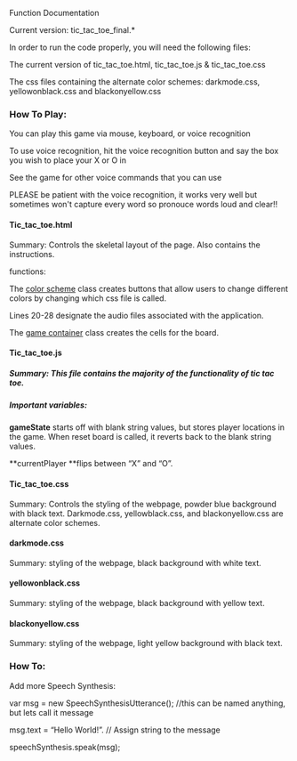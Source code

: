 Function Documentation

Current version: tic_tac_toe_final.*

In order to run the code properly, you will need the following files:

The current version of tic_tac_toe.html,  tic_tac_toe.js &  tic_tac_toe.css

The css files containing the alternate color schemes:  darkmode.css, yellowonblack.css and blackonyellow.css

### How To Play:

You can play this game via mouse, keyboard, or voice recognition

To use voice recognition, hit the voice recognition button and say the box you wish to place your X or O in

See the game for other voice commands that you can use

PLEASE be patient with the voice recognition, it works very well but sometimes won't capture every word so pronouce words loud and clear!!

#### Tic_tac_toe.html

Summary: Controls the skeletal layout of the page. Also contains the instructions.

functions:

The <span style="text-decoration:underline;">color scheme</span> class creates buttons that allow users to change different colors by changing which css file is called. 

 Lines 20-28 designate the audio files associated with the application.

The <span style="text-decoration:underline;">game container</span> class creates the cells for the board. 


#### Tic_tac_toe.js


##### Summary: This file contains the majority of the functionality of tic tac toe. 


##### Important variables:

**gameState** starts off with blank string values, but stores player locations in the game. When reset board is called, it reverts back to the blank string values. 

**currentPlayer **flips between “X” and “O”. 


#### Tic_tac_toe.css

Summary: Controls the styling of the webpage, powder blue background with black text. Darkmode.css, yellowblack.css, and blackonyellow.css are alternate color schemes. 


#### darkmode.css

Summary: styling of the webpage, black background with white text. 


#### yellowonblack.css

Summary: styling of the webpage, black background with yellow text. 


#### blackonyellow.css

Summary: styling of the webpage, light yellow background with black text. 


### How To:

Add more Speech Synthesis:

var msg = new SpeechSynthesisUtterance(); //this can be named anything, but lets call it message

msg.text = “Hello World!”.  // Assign string to the message

speechSynthesis.speak(msg);




